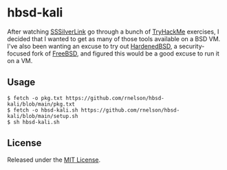 # hbsd-kali

After watching [SSSilverLink](https://www.twitch.tv/sssilverlink) go through a bunch of [TryHackMe](https://tryhackme.com) exercises, I decided that I wanted to get as many of those tools available on a BSD VM. I've also been wanting an excuse to try out [HardenedBSD](https://hardenedbsd.org), a security-focused fork of [FreeBSD](https://www.freebsd.org), and figured this would be a good excuse to run it on a VM.

## Usage

```shell
$ fetch -o pkg.txt https://github.com/rnelson/hbsd-kali/blob/main/pkg.txt
$ fetch -o hbsd-kali.sh https://github.com/rnelson/hbsd-kali/blob/main/setup.sh
$ sh hbsd-kali.sh
```

## License

Released under the [MIT License](http://rnelson.mit-license.org).
